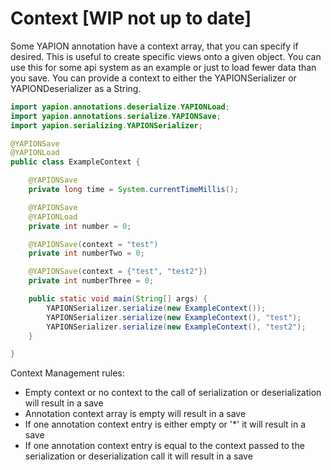# Context [WIP not up to date]

Some YAPION annotation have a context array, that you can specify if desired. This is useful to create specific views onto a given object. You can use this for some api system as an example or just to load fewer data than you save. You can provide a context to either the YAPIONSerializer or YAPIONDeserializer as a String.

```java
import yapion.annotations.deserialize.YAPIONLoad;
import yapion.annotations.serialize.YAPIONSave;
import yapion.serializing.YAPIONSerializer;

@YAPIONSave
@YAPIONLoad
public class ExampleContext {

    @YAPIONSave
    private long time = System.currentTimeMillis();

    @YAPIONSave
    @YAPIONLoad
    private int number = 0;

    @YAPIONSave(context = "test")
    private int numberTwo = 0;

    @YAPIONSave(context = {"test", "test2"})
    private int numberThree = 0;

    public static void main(String[] args) {
        YAPIONSerializer.serialize(new ExampleContext());
        YAPIONSerializer.serialize(new ExampleContext(), "test");
        YAPIONSerializer.serialize(new ExampleContext(), "test2");
    }

}
```

Context Management rules:
- Empty context or no context to the call of serialization or deserialization will result in a save
- Annotation context array is empty will result in a save
- If one annotation context entry is either empty or '*' it will result in a save
- If one annotation context entry is equal to the context passed to the serialization or deserialization call it will result in a save